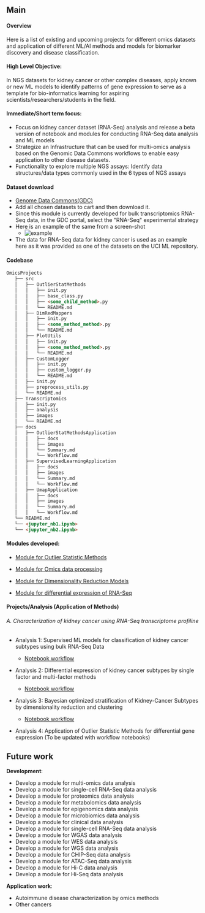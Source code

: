 ## Main 

#### Overview
Here is a list of existing and upcoming projects for different omics datasets and application of different ML/AI methods and models for biomarker discovery and disease classification.  

#### High Level Objective: 
In NGS datasets for kidney cancer or other complex diseases, apply known or new ML models to identify patterns of gene expression to serve as a template for bio-informatics learning for aspiring scientists/researchers/students in the field.

#### Immediate/Short term focus:
- Focus on kidney cancer dataset (RNA-Seq) analysis and release a beta version of notebook and modules for conducting RNA-Seq data analysis and ML models 
- Strategize an Infrastructure that can be used for multi-omics analysis based on the Genomic Data Commons workflows to enable easy application to other disease datasets.
- Functionality to explore multiple NGS assays: Identify data structures/data types commonly used in the 6 types of NGS assays


#### Dataset download

- [Genome Data Commons(GDC)](https://portal.gdc.cancer.gov/projects?filters=%7B%22op%22%3A%22and%22%2C%22content%22%3A%5B%7B%22op%22%3A%22in%22%2C%22content%22%3A%7B%22field%22%3A%22projects.summary.experimental_strategies.experimental_strategy%22%2C%22value%22%3A%5B%22RNA-Seq%22%5D%7D%7D%5D%7D)
- Add all chosen datasets to cart and then download it.
- Since this module is currently developed for bulk transcriptomics RNA-Seq data, in the GDC portal, select the "RNA-Seq" experimental strategy
- Here is an example of the same from a screen-shot 
  - ![example](./Transcriptomics/images/GDC_portal_data_set_selection_RNA_SEQ.png)
- The data for RNA-Seq data for kidney cancer is used as an example here as it was provided as one of the datasets on the UCI ML repository. 

#### Codebase
```md
OmicsProjects
   ├── src
   │   ├── OutlierStatMethods
   │   │   ├── init.py
   │   │   ├── base_class.py
   │   │   ├── <some_child_method>.py
   │   │   └── README.md
   │   ├── DimRedMappers
   │   │   ├── init.py
   │   │   ├── <some_method_method>.py
   │   │   └── README.md
   │   ├── PlotUtils
   │   │   ├── init.py
   │   │   ├── <some_method_method>.py
   │   │   └── README.md
   │   ├── CustomLogger
   │   │   ├── init.py
   │   │   ├── custom_logger.py
   │   │   └── README.md      
   │   ├── init.py
   │   ├── preprocess_utils.py        
   │   └── README.md
   ├── Transcriptomics
   │   ├── init.py
   │   ├── analysis
   │   ├── images
   │   └── README.md
   ├── docs 
   │   ├── OutlierStatMethodsApplication
   │   │   ├── docs
   │   │   ├── images
   │   │   └── Summary.md
   │   │   └── Workflow.md
   │   ├── SupervisedLearningApplication
   │   │   ├── docs
   │   │   ├── images
   │   │   └── Summary.md
   │   │   └── Workflow.md
   │   ├── UmapApplication
   │   │   ├── docs
   │   │   ├── images
   │   │   └── Summary.md
   │   │   └── Workflow.md   
   └── README.md
   └── <jupyter_nb1.ipynb> 
   └── <jupyter_nb2.ipynb>
   ```
#### Modules developed:

- [Module for Outlier Statistic Methods](https://github.com/adhal007/OmixHub/blob/main/OmicsUtils/OutlierStatMethods/README.md)

- [Module for Omics data processing](https://github.com/adhal007/OmixHub/blob/main/OmicsUtils/README.md)

- [Module for Dimensionality Reduction Models](https://github.com/adhal007/OmixHub/blob/main/OmicsUtils/DimRedMappers/README.md)  

- [Module for differential expression of RNA-Seq](https://github.com/adhal007/OmixHub/blob/main/OmicsUtils/pydeseq_utils.py)
  
#### Projects/Analysis (Application of Methods)

###### A. Characterization of kidney cancer using RNA-Seq transcriptome profiline
- Analysis 1: Supervised ML models for classification of kidney cancer subtypes using bulk RNA-Seq Data 
  <!-- - [Summary](https://github.com/adhal007/OmixHub/blob/main/ProjectDocs/SupervisedLearningApplication/docs/summary.md) -->
  - [Notebook workflow](/ProjectDocs/SupervisedLearningApplication/docs/workflow.md)

- Analysis 2: Differential expression of kidney cancer subtypes by single factor and multi-factor methods
  <!-- - [Summary]() -->
  - [Notebook workflow](/ProjectDocs/DeSeqApplication/docs/workflow.md)

- Analysis 3: Bayesian optimized stratification of Kidney-Cancer Subtypes by dimensionality reduction and clustering
  <!-- (To be updated with workflow notebooks) -->
  <!-- - [Summary](https://github.com/adhal007/OmixHub/blob/main/ProjectDocs/UmapApplication/docs/summary.md) 
   -->
    - [Notebook workflow](/ProjectDocs/UmapApplication/docs/workflow.md)

- Analysis 4: Application of Outlier Statistic Methods for differential gene expression
  (To be updated with workflow notebooks)
  <!-- - [Summary](https://github.com/adhal007/OmixHub/blob/main/ProjectDocs/OutlierMethodsApplication/docs/summary.md) 
  - [Notebook workflow](https://github.com/adhal007/OmixHub/blob/main/ProjectDocs/OutlierMethodsApplication/docs/workflow.md) -->

 

## Future work

**Development**:
- Develop a module for multi-omics data analysis
- Develop a module for single-cell RNA-Seq data analysis
- Develop a module for proteomics data analysis
- Develop a module for metabolomics data analysis
- Develop a module for epigenomics data analysis
- Develop a module for microbiomics data analysis
- Develop a module for clinical data analysis
- Develop a module for single-cell RNA-Seq data analysis
- Develop a module for WGAS data analysis
- Develop a module for WES data analysis
- Develop a module for WGS data analysis
- Develop a module for CHIP-Seq data analysis
- Develop a module for ATAC-Seq data analysis
- Develop a module for Hi-C data analysis
- Develop a module for Hi-Seq data analysis

**Application work**:
- Autoimmune disease characterization by omics methods 
- Other cancers 